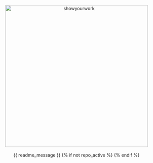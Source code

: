 <p align="center">
<a href="https://github.com/rodluger/showyourwork">
<img width = "450" src="https://raw.githubusercontent.com/rodluger/showyourwork/main/showyourwork.png" alt="showyourwork"/>
</a>
<br>
<br>
{{ readme_message }}
{% if not repo_active %}
<!--
{% endif %}
<p align="center">
<a href="https://github.com/{{ slug }}/actions/workflows/showyourwork.yml">
<img src="https://github.com/{{ slug }}/actions/workflows/showyourwork.yml/badge.svg" alt="Article status"/>
</a>
<a href="https://github.com/{{ slug }}/raw/main-pdf/dag.pdf">
<img src="https://img.shields.io/badge/workflow-graph-blue.svg?style=flat" alt="View the workflow DAG"/>
</a>
<a href="https://github.com/{{ slug }}/raw/main-pdf/ms.pdf">
<img src="https://img.shields.io/badge/article-pdf-blue.svg?style=flat" alt="Read the article"/>
</a>
</p>
{% if not repo_active %}
-->
{% endif %}
</p>
